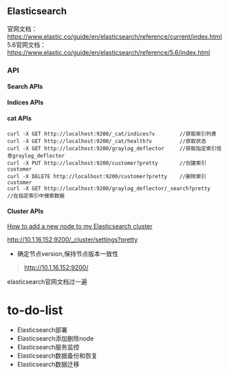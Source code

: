 ## Elasticsearch

官网文档：https://www.elastic.co/guide/en/elasticsearch/reference/current/index.html
5.6官网文档：https://www.elastic.co/guide/en/elasticsearch/reference/5.6/index.html

### API
#### Search APIs
#### Indices APIs
#### cat APIs
``` text
curl -X GET http://localhost:9200/_cat/indices?v		//获取索引列表
curl -X GET http://localhost:9200/_cat/health?v			//获取状态
curl -X GET http://localhost:9200/graylog_deflector		//获取指定索引信息graylog_deflector
curl -X PUT http://localhost:9200/customer?pretty		//创建索引customer
curl -X DELETE http://localhost:9200/customer?pretty	//删除索引customer
curl -X GET http://localhost:9200/graylog_deflector/_search?pretty		//在指定索引中搜索数据
```
#### Cluster APIs

[How to add a new node to my Elasticsearch cluster](https://stackoverflow.com/questions/35717790/how-to-add-a-new-node-to-my-elasticsearch-cluster)

http://10.1.16.152:9200/_cluster/settings?pretty

 - 确定节点version,保持节点版本一致性
  > http://10.1.16.152:9200/

elasticsearch官网文档过一遍

# to-do-list
- Elasticsearch部署
- Elasticsearch添加删除node
- Elasticsearch服务监控
- Elasticsearch数据备份和恢复
- Elasticsearch数据迁移
